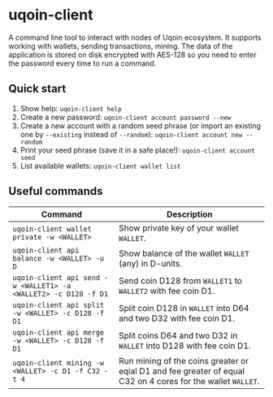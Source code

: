 # uqoin-client

A command line tool to interact with nodes of Uqoin ecosystem. It supports
working with wallets, sending transactions, mining. The data of the application
is stored on disk encrypted with AES-128 so you need to enter the password
every time to run a command.

## Quick start

1. Show help: `uqoin-client help`
2. Create a new password: `uqoin-client account password --new`
3. Create a new account with a random seed phrase (or import an existing one by 
`--existing` instead of `--random`): `uqoin-client account new --random`
4. Print your seed phrase (save it in a safe place!): `uqoin-client account seed`
5. List available wallets: `uqoin-client wallet list`

## Useful commands

| Command | Description |
|---|---|
| `uqoin-client wallet private -w <WALLET>` | Show private key of your wallet `WALLET`. |
| `uqoin-client api balance -w <WALLET> -u D` | Show balance of the wallet `WALLET` (any) in D-units. |
| `uqoin-client api send -w <WALLET1> -a <WALLET2> -c D128 -f D1` | Send coin D128 from `WALLET1` to `WALLET2` with fee coin D1. |
| `uqoin-client api split -w <WALLET> -c D128 -f D1` | Split coin D128 in `WALLET` into D64 and two D32 with fee coin D1. |
| `uqoin-client api merge -w <WALLET> -c D128 -f D1` | Split coins D64 and two D32 in `WALLET` into D128 with fee coin D1. |
| `uqoin-client mining -w <WALLET> -c D1 -f C32 -t 4` | Run mining of the coins greater or eqial D1 and fee greater of equal C32 on 4 cores for the wallet `WALLET`. |
